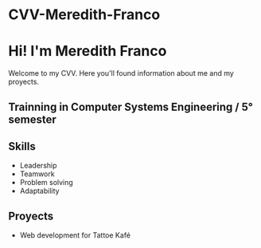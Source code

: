 # CVV-Meredith-Franco

# Hi! I'm Meredith Franco
Welcome to my CVV. Here you'll found information about me and my proyects.
 ## Trainning in Computer Systems Engineering / 5° semester
 ## Skills
 - Leadership
 - Teamwork
 - Problem solving
 - Adaptability
 ## Proyects
 - Web development for Tattoe Kafé
